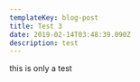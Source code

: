 ```yaml
---
templateKey: blog-post
title: Test 3
date: 2019-02-14T03:48:39.090Z
description: test
---
```

this is only a test

